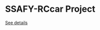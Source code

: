 # SSAFY-RCcar Project

[See details](https://drive.google.com/file/d/1uJy0AqAuCjtz4KwRJABLtDYt045XY1b6/view?usp=sharing)
